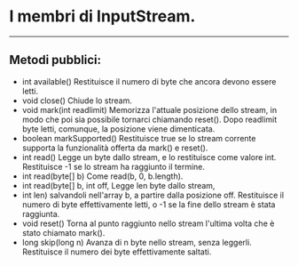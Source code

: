# I membri di InputStream.

---

## Metodi pubblici:

* int available()			Restituisce il numero di byte
				che ancora devono essere
				letti.
* void close()			Chiude lo stream.
* void mark(int readlimit)	Memorizza l'attuale posizione
				dello stream, in modo che poi
				sia possibile tornarci
				chiamando reset(). Dopo
				readlimit byte letti,
				comunque, la posizione viene
				dimenticata.
* boolean markSupported()		Restituisce true se lo stream
				corrente supporta la
				funzionalità offerta da
				mark() e reset().
* int read()			Legge un byte dallo stream, e
				lo restituisce come valore
				int. Restituisce -1 se lo
				stream ha raggiunto il
				termine.
* int read(byte[] b)		Come read(b, 0, b.length).
* int read(byte[] b, int off,	Legge len byte dallo stream,
* int len)			salvandoli nell'array b, a
				partire dalla posizione off.
				Restituisce il numero di byte
				effettivamente letti, o -1 se
				la fine dello stream è stata
				raggiunta.
* void reset()			Torna al punto raggiunto
				nello stream l'ultima volta
				che è stato chiamato mark().
* long skip(long n)		Avanza di n byte nello
				stream, senza leggerli.
				Restituisce il numero dei
				byte effettivamente saltati.